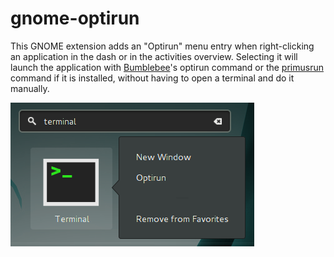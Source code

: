 # gnome-optirun
This GNOME extension adds an "Optirun" menu entry when right-clicking an application in the dash or in the activities overview.
Selecting it will launch the application with [Bumblebee](http://bumblebee-project.org/)'s optirun command or the [primusrun](https://github.com/amonakov/primus) command if it is installed, without having to open a terminal and do it manually.

![Screenshot](https://github.com/LaurentTreguier/gnome-optirun/blob/master/screenshot.png?raw=true)
